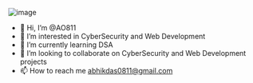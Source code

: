 ![image](https://github.com/AO811/AO811/assets/130923397/4019efc5-13f6-4b0e-be74-2fb3b9c6e7d8)

- 👋 Hi, I’m @AO811
- 👀 I’m interested in CyberSecurity and Web Development
- 🌱 I’m currently learning DSA
- 💞️ I’m looking to collaborate on CyberSecurity and Web Development projects
- 📫 How to reach me abhikdas0811@gmail.com

<!---
AO811/AO811 is a ✨ special ✨ repository because its `README.md` (this file) appears on your GitHub profile.
You can click the Preview link to take a look at your changes.
--->
